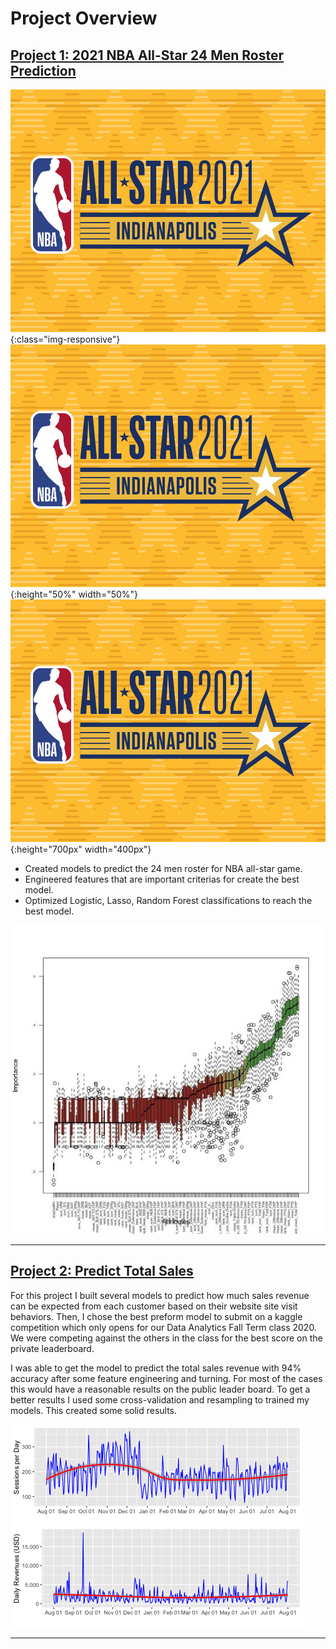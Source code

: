 # Project Overview

## [Project 1: 2021 NBA All-Star 24 Men Roster Prediction](https://github.com/haixiaolu/NBA-all-star)
![](https://github.com/haixiaolu/Lu_Portfolio/blob/main/images/nbaas21_ss1.jpg) {:class="img-responsive"}
![](https://github.com/haixiaolu/Lu_Portfolio/blob/main/images/nbaas21_ss1.jpg) {:height="50%" width="50%"}
![](https://github.com/haixiaolu/Lu_Portfolio/blob/main/images/nbaas21_ss1.jpg) {:height="700px" width="400px"}

- Created models to predict the 24 men roster for NBA all-star game. 
- Engineered features that are important criterias for create the best model.  
- Optimized Logistic, Lasso, Random Forest classifications to reach the best model. 

![](https://github.com/haixiaolu/Lu_Portfolio/blob/main/images/Picture1.jpg?raw=true)

----

## [Project 2: Predict Total Sales](https://github.com/haixiaolu/total-sales-revenue)

For this project I built several models to predict how much sales revenue can be expected from each customer based on their website site visit behaviors. Then, I chose the best preform model to submit on a kaggle competition which only opens for our Data Analytics Fall Term class 2020. We were competing against the others in the class for the best score on the private leaderboard. 

I was able to get the model to predict the total sales revenue with 94% accuracy after some feature engineering and turning. For most of the cases this would have a reasonable results on the public leader board. To get a better results I used some cross-validation and resampling to trained my models. This created some solid results. 

  ![](https://github.com/haixiaolu/Lu_Portfolio/blob/main/images/unnamed-chunk-14-1.png?raw=true)
  
---

